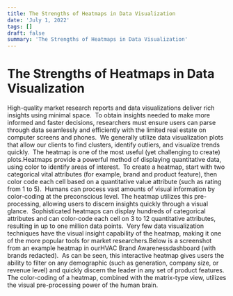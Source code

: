```yaml
---
title: The Strengths of Heatmaps in Data Visualization
date: 'July 1, 2022'
tags: []
draft: false
summary: 'The Strengths of Heatmaps in Data Visualization'
---
```


# The Strengths of Heatmaps in Data Visualization

High-quality market research reports and data visualizations deliver rich insights using minimal space.  To obtain insights needed to make more informed and faster decisions, researchers must ensure users can parse through data seamlessly and efficiently with the limited real estate on computer screens and phones.  We generally utilize data visualization plots that allow our clients to find clusters, identify outliers, and visualize trends quickly.  The heatmap is one of the most useful (yet challenging to create) plots.Heatmaps provide a powerful method of displaying quantitative data, using color to identify areas of interest.  To create a heatmap, start with two categorical vital attributes (for example, brand and product feature), then color code each cell based on a quantitative value attribute (such as rating from 1 to 5).  Humans can process vast amounts of visual information by color-coding at the preconscious level. The heatmap utilizes this pre-processing, allowing users to discern insights quickly through a visual glance.  Sophisticated heatmaps can display hundreds of categorical attributes and can color-code each cell on 3 to 12 quantitative attributes, resulting in up to one million data points.  Very few data visualization techniques have the visual insight capability of the heatmap, making it one of the more popular tools for market researchers.Below is a screenshot from an example heatmap in ourHVAC Brand Awarenessdashboard (with brands redacted).  As can be seen, this interactive heatmap gives users the ability to filter on any demographic (such as generation, company size, or revenue level) and quickly discern the leader in any set of product features.  The color-coding of a heatmap, combined with the matrix-type view, utilizes the visual pre-processing power of the human brain.

